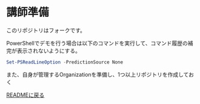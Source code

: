 # 講師準備
このリポジトリはフォークです。

PowerShellでデモを行う場合は以下のコマンドを実行して、コマンド履歴の補完が表示されないようにする。

```powershell
Set-PSReadLineOption -PredictionSource None
```

また、自身が管理するOrganizationを準備し、1つ以上リポジトリを作成しておく

[READMEに戻る](./README.md)
